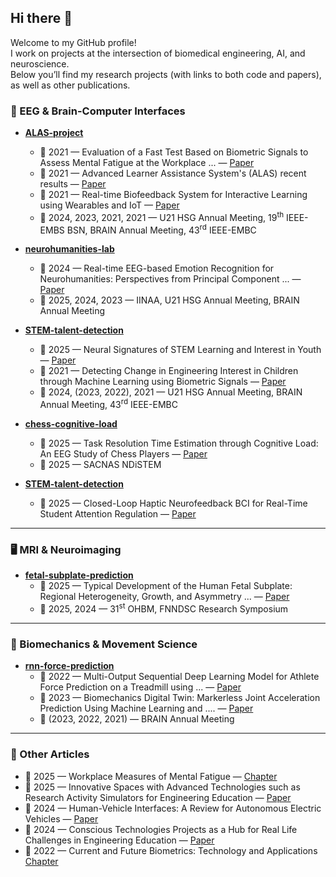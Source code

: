 ## Hi there 👋
Welcome to my GitHub profile!  
I work on projects at the intersection of biomedical engineering, AI, and neuroscience.  
Below you’ll find my research projects (with links to both code and papers), as well as other publications.  

### 🧠 EEG & Brain-Computer Interfaces
- **[ALAS-project](https://github.com/miltoncandela/ALAS-project)**   
  - 📑 2021 — Evaluation of a Fast Test Based on Biometric Signals to Assess Mental Fatigue at the Workplace ... — [Paper](https://doi.org/10.3390/ijerph182211891)  
  - 🎤 2021 — Advanced Learner Assistance System's (ALAS) recent results — [Paper](https://doi.org/10.1109/IEEECONF53024.2021.9733770)  
  - 🎤 2021 — Real-time Biofeedback System for Interactive Learning using Wearables and IoT — [Paper](https://ieomsociety.org/proceedings/2021monterrey/487.pdf) 
  - 📝 2024, 2023, 2021, 2021 — U21 HSG Annual Meeting, 19<sup>th</sup> IEEE-EMBS BSN, BRAIN Annual Meeting, 43<sup>rd</sup> IEEE-EMBC  

- **[neurohumanities-lab](https://github.com/miltoncandela/neurohumanities-lab)**  
  - 📑 2024 — Real-time EEG-based Emotion Recognition for Neurohumanities: Perspectives from Principal Component ... — [Paper](https://doi.org/10.3389/fnhum.2024.1319574)  
  - 📝 2025, 2024, 2023 — IINAA, U21 HSG Annual Meeting, BRAIN Annual Meeting

- **[STEM-talent-detection](https://github.com/miltoncandela/STEM-talent-detection)**  
  - 📑 2025 — Neural Signatures of STEM Learning and Interest in Youth — [Paper](https://doi.org/10.1016/j.actpsy.2025.104949)  
  - 🎤 2021 — Detecting Change in Engineering Interest in Children through Machine Learning using Biometric Signals — [Paper](https://doi.org/10.1109/IEEECONF53024.2021.9733772)  
  - 📝 2024, (2023, 2022), 2021 — U21 HSG Annual Meeting, BRAIN Annual Meeting, 43<sup>rd</sup> IEEE-EMBC  

- **[chess-cognitive-load](https://github.com/miltoncandela/chess-cognitive-load)**  
  - 🎤 2025 — Task Resolution Time Estimation through Cognitive Load: An EEG Study of Chess Players — [Paper](https://escholarship.org/uc/item/6qh4q558)  
  - 📝 2025 — SACNAS NDiSTEM
 
- **[STEM-talent-detection](https://github.com/miltoncandela/STEM-talent-detection)**  
  - 🎤 2025 — Closed-Loop Haptic Neurofeedback BCI for Real-Time Student Attention Regulation — [Paper](https://doi.org/xxxx)  

---

### 🖥️ MRI & Neuroimaging
- **[fetal-subplate-prediction](https://github.com/miltoncandela/fetal-subplate-prediction)**  
  - 📑 2025 — Typical Development of the Human Fetal Subplate: Regional Heterogeneity, Growth, and Asymmetry ... — [Paper](https://doi.org/xxxx)  
  - 📝 2025, 2024 — 31<sup>st</sup> OHBM, FNNDSC Research Symposium

---

### 🏃 Biomechanics & Movement Science
- **[rnn-force-prediction](https://github.com/miltoncandela/rnn-force-prediction)**  
  - 📑 2022 — Multi-Output Sequential Deep Learning Model for Athlete Force Prediction on a Treadmill using ... — [Paper](https://doi.org/10.3390/app12115424)  
  - 🎤 2023 — Biomechanics Digital Twin: Markerless Joint Acceleration Prediction Using Machine Learning and .... — [Paper](https://doi.org/10.1109/IEEECONF56852.2023.10104757)  
  - 📝 (2023, 2022, 2021) — BRAIN Annual Meeting

---

### 📄 Other Articles
  - 📘 2025 — Workplace Measures of Mental Fatigue — [Chapter](https://doi.org/xxxx)  
  - 🎤 2025 — Innovative Spaces with Advanced Technologies such as Research Activity Simulators for Engineering Education — [Paper](https://doi.org/10.1109/EDUCON62633.2025.11016540)  
  - 📑 2024 — Human-Vehicle Interfaces: A Review for Autonomous Electric Vehicles — [Paper](https://doi.org/10.1109/ACCESS.2024.3450439)
  - 🎤 2024 — Conscious Technologies Projects as a Hub for Real Life Challenges in Engineering Education — [Paper](https://doi.org/10.1109/EDUCON60312.2024.10578738) 
  - 📝 2022 — Current and Future Biometrics: Technology and Applications [Chapter](https://doi.org/10.1201/9781003145240-1)  


<!--
**miltoncandela/miltoncandela** is a ✨ _special_ ✨ repository because its `README.md` (this file) appears on your GitHub profile.

Here are some ideas to get you started:

- 🔭 I’m currently working on ...
- 🌱 I’m currently learning ...
- 👯 I’m looking to collaborate on ...
- 🤔 I’m looking for help with ...
- 💬 Ask me about ...
- 📫 How to reach me: ...
- 😄 Pronouns: ...
- ⚡ Fun fact: ...
-->
